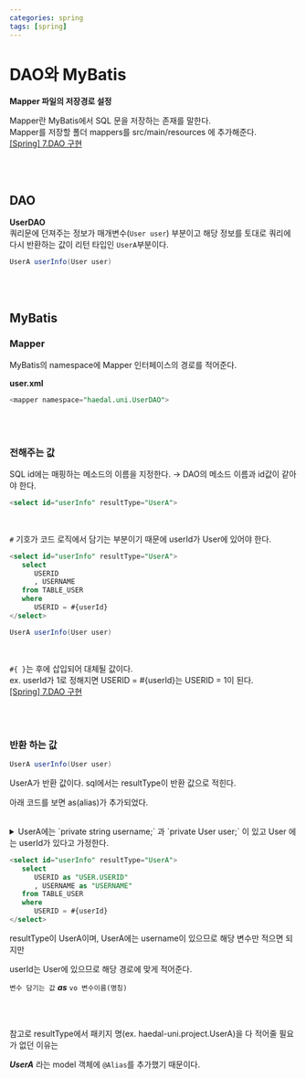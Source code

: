 ```yaml
---
categories: spring
tags: [spring]
---
```

# DAO와 MyBatis

**Mapper 파일의 저장경로 설정**          

Mapper란 MyBatis에서 SQL 문을 저장하는 존재를 말한다.            
Mapper를 저장할 폴더 mappers를 src/main/resources 에 추가해준다.       
[[Spring] 7.DAO 구현](https://kookyungmin.github.io/server/2018/08/13/spring_07/)

<br>
<br>

## DAO
**UserDAO**     
쿼리문에 던져주는 정보가 매개변수(`User user`) 부분이고 해당 정보를 토대로 쿼리에 다시 반환하는 값이 리턴 타입인 `UserA`부분이다.    
```java
UserA userInfo(User user)
```
<br>
<br>
          
## MyBatis 

### Mapper          
MyBatis의 namespace에 Mapper 인터페이스의 경로를 적어준다.           

**user.xml**
```sql
<mapper namespace="haedal.uni.UserDAO">
```


<br>
<br>

### 전해주는 값

SQL id에는 매핑하는 메소드의 이름을 지정한다. → DAO의 메소드 이름과 id값이 같아야 한다.         
```sql
<select id="userInfo" resultType="UserA">
```

<br>

`#` 기호가 코드 로직에서 담기는 부분이기 때문에 userId가 User에 있어야 한다.       

```sql
<select id="userInfo" resultType="UserA">
   select
      USERID 
      , USERNAME
   from TABLE_USER
   where
      USERID = #{userId}
</select>
```
```java
UserA userInfo(User user)
```

<br>

`#{ }`는 후에 삽입되어 대체될 값이다.          
ex. userId가 1로 정해지면 USERID = #{userId}는 USERID = 1이 된다.            
[[Spring] 7.DAO 구현](https://kookyungmin.github.io/server/2018/08/13/spring_07/)

<br><br>

### 반환 하는 값 
```java
UserA userInfo(User user)
```
UserA가 반환 값이다. sql에서는 resultType이 반환 값으로 적힌다.  

아래 코드를 보면 as(alias)가 추가되었다.                   
      
<br>

<details><summary>UserA에는 `private string username;` 과 `private User user;` 이 있고 User 에는 userId가 있다고 가정한다.</summary>
                    
  <br>
  
```java          
@Alias("UserA")
public class UserA {
    private String username;
    private User user;
}
```

```java
@Alias("User")
public class User {
    private UserId userId;
} 
```  
<br>
  
  ---
  
</details>



```sql
<select id="userInfo" resultType="UserA">
   select
      USERID as "USER.USERID"
      , USERNAME as "USERNAME"
   from TABLE_USER
   where
      USERID = #{userId}
</select>
```
resultType이 UserA이며, UserA에는 username이 있으므로 해당 변수만 적으면 되지만    

userId는 User에 있으므로 해당 경로에 맞게 적어준다.        

`변수 담기는 값` ***as*** `vo 변수이름(명칭)`
 
<br>
<br>

참고로 resultType에서 패키지 명(ex. haedal-uni.project.UserA)을 다 적어줄 필요가 없던 이유는       

***UserA*** 라는 model 객체에 `@Alias`를 추가했기 때문이다.               

